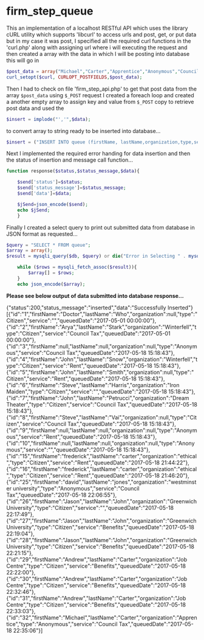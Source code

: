 # firm_step_queue

This an implementation of a localhost RESTful API which uses the library cURL utility which supports 'libcurl' to access urls and post, get, or put data but in my case it was post, I specified all the required curl functions in the 'curl.php' along with assigning url where i will executing the request and then created a array with the data in which I will be posting into database this will go in 

```php
$post_data = array("Michael","Carter","Apprentice","Anonymous","Council Tax");
curl_setopt($curl, CURLOPT_POSTFIELDS,$post_data);
```
Then I had to check on file 'firm_step_api.php' to get that post data from the array `$post_data` using `$_POST` request
I created a foreach loop and created a another empty array to assign key and value from ``$_POST`` copy to retrieve post data
and used the 
```php 
$insert = implode("','",$data); 
```
to convert array to string ready to be inserted into database...

```php 
$insert = ("INSERT INTO queue (firstName, lastName,organization,type,service) VALUES ('{$insert}')");
```

Next I implemented the required error handing for data insertion and then the status of insertion and message call function...

```php 
function response($status,$status_message,$data){

    $send['status']=$status;
    $send['status_message']=$status_message;
    $send['data']=$data;

    $jSend=json_encode($send);
    echo $jSend;
    }
```
Finally I created a select query to print out submitted data from database in JSON format as requested...

```php 
$query = "SELECT * FROM queue";
$array = array();
$result = mysqli_query($db, $query) or die("Error in Selecting " . mysqli_error($db));

	while ($rows = mysqli_fetch_assoc($result)){
		$array[] = $rows;
	}
	echo json_encode($array);
```
**Please see below output of data submitted into database response...**

{"status":200,"status_message":"inserted","data":"Successfully Inserted"}
[{"id":"1","firstName":"Doctor","lastName":"Who","organization":null,"type":"Citizen","service":"","queuedDate":"2017-05-01 00:00:00"},{"id":"2","firstName":"Arya","lastName":"Stark","organization":"Winterfell","type":"Citizen","service":"Council Tax","queuedDate":"2017-05-01 00:00:00"},{"id":"3","firstName":null,"lastName":null,"organization":null,"type":"Anonymous","service":"Council Tax","queuedDate":"2017-05-18 15:18:43"},{"id":"4","firstName":"John","lastName":"Snow","organization":"Winterfell","type":"Citizen","service":"Rent","queuedDate":"2017-05-18 15:18:43"},{"id":"5","firstName":"John","lastName":"Smith","organization":null,"type":"Citizen","service":"Rent","queuedDate":"2017-05-18 15:18:43"},{"id":"6","firstName":"Steve","lastName":"Harris","organization":"Iron Maiden","type":"Citizen","service":"","queuedDate":"2017-05-18 15:18:43"},{"id":"7","firstName":"John","lastName":"Petrucci","organization":"Dream Theater","type":"Citizen","service":"Council Tax","queuedDate":"2017-05-18 15:18:43"},{"id":"8","firstName":"Steve","lastName":"Vai","organization":null,"type":"Citizen","service":"Council Tax","queuedDate":"2017-05-18 15:18:43"},{"id":"9","firstName":null,"lastName":null,"organization":null,"type":"Anonymous","service":"Rent","queuedDate":"2017-05-18 15:18:43"},{"id":"10","firstName":null,"lastName":null,"organization":null,"type":"Anonymous","service":"","queuedDate":"2017-05-18 15:18:43"},{"id":"15","firstName":"frederick","lastName":"carter","organization":"ethical","type":"Citizen","service":"Rent","queuedDate":"2017-05-18 21:44:22"},{"id":"16","firstName":"frederick","lastName":"carter","organization":"ethical","type":"Citizen","service":"Rent","queuedDate":"2017-05-18 21:46:20"},{"id":"25","firstName":"david","lastName":"jones","organization":"westminster university","type":"Anonymous","service":"Council Tax","queuedDate":"2017-05-18 22:06:55"},{"id":"26","firstName":"Jason","lastName":"John","organization":"Greenwich University","type":"Citizen","service":"","queuedDate":"2017-05-18 22:17:49"},{"id":"27","firstName":"Jason","lastName":"John","organization":"Greenwich University","type":"Citizen","service":"Benefits","queuedDate":"2017-05-18 22:19:04"},{"id":"28","firstName":"Jason","lastName":"John","organization":"Greenwich University","type":"Citizen","service":"Benefits","queuedDate":"2017-05-18 22:21:15"},{"id":"29","firstName":"Andrew","lastName":"Carter","organization":"Job Centre","type":"Citizen","service":"Benefits","queuedDate":"2017-05-18 22:22:00"},{"id":"30","firstName":"Andrew","lastName":"Carter","organization":"Job Centre","type":"Citizen","service":"Benefits","queuedDate":"2017-05-18 22:32:46"},{"id":"31","firstName":"Andrew","lastName":"Carter","organization":"Job Centre","type":"Citizen","service":"Benefits","queuedDate":"2017-05-18 22:33:03"},{"id":"32","firstName":"Michael","lastName":"Carter","organization":"Apprentice","type":"Anonymous","service":"Council Tax","queuedDate":"2017-05-18 22:35:06"}]
